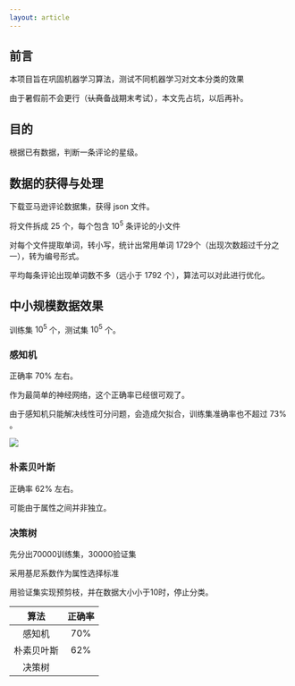 ```yaml
---
layout: article
---
```


## 前言

本项目旨在巩固机器学习算法，测试不同机器学习对文本分类的效果

由于暑假前不会更行（~~认真~~备战期末考试），本文先占坑，以后再补。

## 目的

根据已有数据，判断一条评论的星级。

## 数据的获得与处理

下载亚马逊评论数据集，获得 json 文件。

将文件拆成  $25$ 个，每个包含 $10^5$​ 条评论的小文件

对每个文件提取单词，转小写，统计出常用单词 $1729$​ 个（出现次数超过千分之一），转为编号形式。

平均每条评论出现单词数不多（远小于 $1792$ 个），算法可以对此进行优化。

## 中小规模数据效果

训练集 $10^5$ 个，测试集 $10^5$ 个。

### 感知机

正确率 $70\%$ 左右。

作为最简单的神经网络，这个正确率已经很可观了。

由于感知机只能解决线性可分问题，会造成欠拟合，训练集准确率也不超过 $73\%$​ 。

![](https://cdn.luogu.com.cn/upload/image_hosting/yqwq6u1q.png)



### 朴素贝叶斯

正确率 $62\%$ 左右。

可能由于属性之间并非独立。




### 决策树

先分出70000训练集，30000验证集

采用基尼系数作为属性选择标准

用验证集实现预剪枝，并在数据大小小于10时，停止分类。


|    算法    | 正确率 |
| :--------: | :----: |
|   感知机   |  70%   |
| 朴素贝叶斯 |  62%   |
|   决策树   |        |

